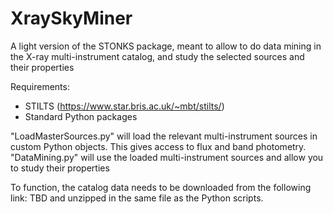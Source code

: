 # XraySkyMiner
A light version of the STONKS package, meant to allow to do data mining in the X-ray multi-instrument catalog, and study the selected sources and their properties

Requirements:
- STILTS (https://www.star.bris.ac.uk/~mbt/stilts/)
- Standard Python packages

"LoadMasterSources.py" will load the relevant multi-instrument sources in custom Python objects. This gives access to flux and band photometry.
"DataMining.py" will use the loaded multi-instrument sources and allow you to study their properties

To function, the catalog data needs to be downloaded from the following link: TBD and unzipped in the same file as the Python scripts.
